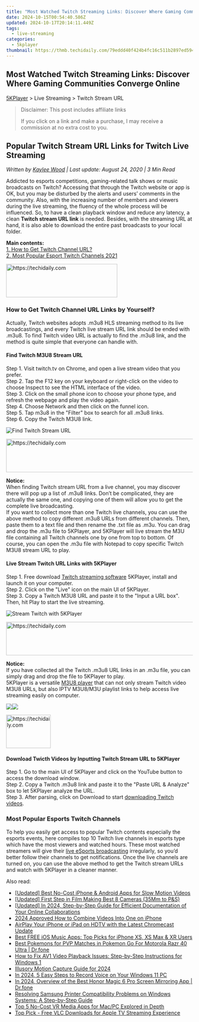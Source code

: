 ```yaml
---
title: "Most Watched Twitch Streaming Links: Discover Where Gaming Communities Converge Online"
date: 2024-10-15T00:54:40.586Z
updated: 2024-10-17T20:14:11.449Z
tags:
  - live-streaming
categories:
  - 5kplayer
thumbnail: https://thmb.techidaily.com/79eddd40f424b4fc16c511b2897ed594a065fb5be1fe3e9d0261412fc00375f0.jpg
---
```


## Most Watched Twitch Streaming Links: Discover Where Gaming Communities Converge Online

[5KPlayer](https://tools.techidaily.com/5kplayer/products/) \> Live Streaming > Twitch Stream URL

>  Disclaimer: This post includes affiliate links
>
>  If you click on a link and make a purchase, I may receive a commission at no extra cost to you.
>

## Popular Twitch Stream URL Links for Twitch Live Streaming

 _Written by [Kaylee Wood](https://www.quora.com/profile/Amanda-Hu-21) | Last update: August 24, 2020 | 3 Min Read_

Addicted to esports competitions, gaming-related talk shows or music broadcasts on Twitch? Accessing that through the Twitch website or app is OK, but you may be disturbed by the alerts and users’ comments in the community. Also, with the increasing number of members and viewers during the live streaming, the fluency of the whole process will be influenced. So, to have a clean playback window and reduce any latency, a clean **Twitch stream URL link** is needed. Besides, with the streaming URL at hand, it is also able to download the entire past broadcasts to your local folder.

**Main contents:**  
[1\. How to Get Twitch Channel URL?](https://tools.techidaily.com/5kplayer/products/)  
[2\. Most Popular Esport Twitch Channels 2021](https://tools.techidaily.com/5kplayer/products/)

<!-- affiliate ads begin -->
<a href="https://aligracehair.sjv.io/c/5597632/1948905/19272" target="_top" id="1948905">
  <img src="//a.impactradius-go.com/display-ad/19272-1948905" border="0" alt="https://techidaily.com" width="300" height="90"/>
</a>
<img height="0" width="0" src="https://aligracehair.sjv.io/i/5597632/1948905/19272" style="position:absolute;visibility:hidden;" border="0" />
<!-- affiliate ads end -->

### How to Get Twitch Channel URL Links by Yourself?

Actually, Twitch websites adopts .m3u8 HLS streaming method to its live broadcastings, and every Twitch live stream URL link should be ended with .m3u8\. To find Twitch video URL is actually to find the .m3u8 link, and the method is quite simple that everyone can handle with.

#### **Find Twitch M3U8 Stream URL**

Step 1\. Visit twitch.tv on Chrome, and open a live stream video that you prefer.  
 Step 2\. Tap the F12 key on your keyboard or right-click on the video to choose Inspect to see the HTML interface of the video.  
 Step 3\. Click on the small phone icon to choose your phone type, and refresh the webpage and play the video again.  
 Step 4\. Choose Network and then click on the funnel icon.  
 Step 5\. Tap m3u8 in the "Filter" box to search for all .m3u8 links.  
 Step 6\. Copy the Twitch M3U8 link.

![Find Twitch Stream URL](https://www.5kplayer.com/live-streaming/img/find-twitch-live-link.jpg)

<!-- affiliate ads begin -->
<a href="https://aligracehair.sjv.io/c/5597632/1902278/19272" target="_top" id="1902278">
  <img src="//a.impactradius-go.com/display-ad/19272-1902278" border="0" alt="https://techidaily.com" width="728" height="90"/>
</a>
<img height="0" width="0" src="https://aligracehair.sjv.io/i/5597632/1902278/19272" style="position:absolute;visibility:hidden;" border="0" />
<!-- affiliate ads end -->

**Notice:**  
 When finding Twitch stream URL from a live channel, you may discover there will pop up a list of .m3u8 links. Don’t be complicated, they are actually the same one, and copying one of them will allow you to get the complete live broadcasting.  
 If you want to collect more than one Twitch live channels, you can use the above method to copy different .m3u8 URLs from different channels. Then, paste them to a text file and then rename the .txt file as .m3u. You can drag and drop the .m3u file to 5KPlayer, and 5KPlayer will live stream the M3U file containing all Twitch channels one by one from top to bottom. Of course, you can open the .m3u file with Notepad to copy specific Twitch M3U8 stream URL to play.

#### **Live Stream Twitch URL Links with 5KPlayer**

Step 1\. Free download [Twitch streaming software](https://tools.techidaily.com/5kplayer/products/) 5KPlayer, install and launch it on your computer.  
 Step 2\. Click on the "Live" icon on the main UI of 5KPlayer.  
 Step 3\. Copy a Twitch M3U8 URL and paste it to the "Input a URL box". Then, hit Play to start the live streaming.

![Stream Twitch with 5KPlayer](https://www.5kplayer.com/live-streaming/img/5kplayer-plays-twitch.jpg) 

<!-- affiliate ads begin -->
<a href="https://laganoo.pxf.io/c/5597632/1484909/16446" target="_top" id="1484909">
  <img src="//a.impactradius-go.com/display-ad/16446-1484909" border="0" alt="https://techidaily.com" width="728" height="90"/>
</a>
<img height="0" width="0" src="https://laganoo.pxf.io/i/5597632/1484909/16446" style="position:absolute;visibility:hidden;" border="0" />
<!-- affiliate ads end -->

**Notice:**  
 If you have collected all the Twitch .m3u8 URL links in an .m3u file, you can simply drag and drop the file to 5KPlayer to play.  
 5KPlayer is a versatile [M3U8 player](https://tools.techidaily.com/5kplayer/video-music-player/) that can not only stream Twitch video M3U8 URLs, but also IPTV M3U8/M3U playlist links to help access live streaming easily on computer.

[![](https://www.5kplayer.com/live-streaming/../button/freedownwhitewin.png)](https://tools.techidaily.com/5kplayer/products/)[![](https://www.5kplayer.com/live-streaming/../button/freedownbackmac.png)](https://tools.techidaily.com/5kplayer/products/) 

<!-- affiliate ads begin -->
<a href="https://aligracehair.sjv.io/c/5597632/2135407/19272" target="_top" id="2135407">
  <img src="//a.impactradius-go.com/display-ad/19272-2135407" border="0" alt="https://techidaily.com" width="120" height="90"/>
</a>
<img height="0" width="0" src="https://aligracehair.sjv.io/i/5597632/2135407/19272" style="position:absolute;visibility:hidden;" border="0" />
<!-- affiliate ads end -->

#### **Download Twicth Videos by Inputting Twitch Stream URL to 5KPlayer**

Step 1\. Go to the main UI of 5KPlayer and click on the YouTube button to access the download window.  
 Step 2\. Copy a Twitch .m3u8 link and paste it to the "Paste URL & Analyze" box to let 5KPlayer analyze the URL.  
 Step 3\. After parsing, click on Download to start [downloading Twitch videos](https://tools.techidaily.com/5kplayer/youtube-download/).

### Most Popular Esports Twitch Channels

To help you easily get access to popular Twitch contents especially the esports events, here compiles top 10 Twitch live channels in esports type which have the most viewers and watched hours. These most watched streamers will give their [live eSports broadcasting](https://tools.techidaily.com/5kplayer/products/) irregularly, so you’d better follow their channels to get notifications. Once the live channels are turned on, you can use the above method to get the Twitch stream URLs and watch with 5KPlayer in a cleaner manner.

<ins class="adsbygoogle"
     style="display:block"
     data-ad-format="autorelaxed"
     data-ad-client="ca-pub-7571918770474297"
     data-ad-slot="1223367746"></ins>

<ins class="adsbygoogle"
     style="display:block"
     data-ad-client="ca-pub-7571918770474297"
     data-ad-slot="8358498916"
     data-ad-format="auto"
     data-full-width-responsive="true"></ins>

<span class="atpl-alsoreadstyle">Also read:</span>
<div><ul>
<li><a href="https://extra-information.techidaily.com/updated-best-no-cost-iphone-and-android-apps-for-slow-motion-videos/"><u>[Updated] Best No-Cost iPhone & Android Apps for Slow Motion Videos</u></a></li>
<li><a href="https://some-techniques.techidaily.com/updated-first-step-in-film-making-best-8-cameras-35mm-to-pands/"><u>[Updated] First Step in Film Making Best 8 Cameras (35Mm to P&S)</u></a></li>
<li><a href="https://screen-sharing-recording.techidaily.com/updated-in-2024-step-by-step-guide-for-efficient-documentation-of-your-online-collaborations/"><u>[Updated] In 2024, Step-by-Step Guide for Efficient Documentation of Your Online Collaborations</u></a></li>
<li><a href="https://fox-direct.techidaily.com/2024-approved-how-to-combine-videos-into-one-on-iphone/"><u>2024 Approved How to Combine Videos Into One on iPhone</u></a></li>
<li><a href="https://media-tips.techidaily.com/airplay-your-iphone-or-ipad-on-hdtv-with-the-latest-chromecast-update/"><u>AirPlay Your iPhone or iPad on HDTV with the Latest Chromecast Update</u></a></li>
<li><a href="https://media-tips.techidaily.com/best-free-ios-music-apps-top-picks-for-iphone-xs-xs-max-and-xr-users/"><u>Best FREE iOS Music Apps: Top Picks for iPhone XS, XS Max & XR Users</u></a></li>
<li><a href="https://android-pokemon-go.techidaily.com/best-pokemons-for-pvp-matches-in-pokemon-go-for-motorola-razr-40-ultra-drfone-by-drfone-virtual-android/"><u>Best Pokemons for PVP Matches in Pokemon Go For Motorola Razr 40 Ultra | Dr.fone</u></a></li>
<li><a href="https://media-tips.techidaily.com/how-to-fix-av1-video-playback-issues-step-by-step-instructions-for-windows-1/"><u>How to Fix AV1 Video Playback Issues: Step-by-Step Instructions for Windows 1</u></a></li>
<li><a href="https://article-posts.techidaily.com/illusory-motion-capture-guide-for-2024/"><u>Illusory Motion Capture Guide for 2024</u></a></li>
<li><a href="https://extra-tips.techidaily.com/in-2024-5-easy-steps-to-record-voice-on-your-windows-11-pc/"><u>In 2024, 5 Easy Steps to Record Voice on Your Windows 11 PC</u></a></li>
<li><a href="https://screen-mirror.techidaily.com/in-2024-overview-of-the-best-honor-magic-6-pro-screen-mirroring-app-drfone-by-drfone-android/"><u>In 2024, Overview of the Best Honor Magic 6 Pro Screen Mirroring App | Dr.fone</u></a></li>
<li><a href="https://win-dash.techidaily.com/resolving-samsung-printer-compatibility-problems-on-windows-systems-a-step-by-step-guide/"><u>Resolving Samsung Printer Compatibility Problems on Windows Systems: A Step-by-Step Guide</u></a></li>
<li><a href="https://media-tips.techidaily.com/top-5-no-cost-vr-media-apps-for-macpc-explored-in-depth/"><u>Top 5 No-Cost VR Media Apps for Mac/PC Explored in Depth</u></a></li>
<li><a href="https://media-tips.techidaily.com/top-pick-free-vlc-downloads-for-apple-tv-streaming-experience/"><u>Top Pick - Free VLC Downloads for Apple TV Streaming Experience</u></a></li>
</ul></div>

